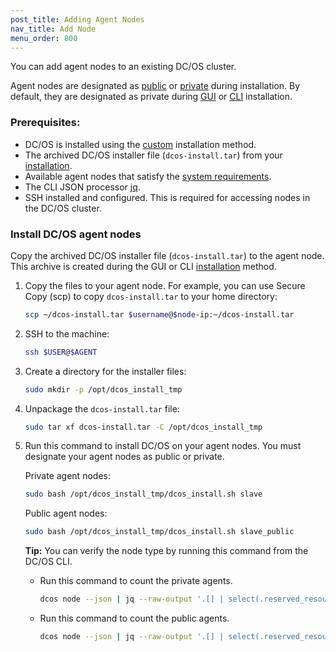 ```yaml
---
post_title: Adding Agent Nodes
nav_title: Add Node
menu_order: 800
---
```


You can add agent nodes to an existing DC/OS cluster. 

Agent nodes are designated as [public](/docs/1.9/overview/concepts/#public) or [private](/docs/1.9/overview/concepts/#private) during installation. By default, they are designated as private during [GUI][1] or [CLI][2] installation.

### Prerequisites:

*   DC/OS is installed using the [custom](/docs/1.9/administration/installing/custom/) installation method.
*   The archived DC/OS installer file (`dcos-install.tar`) from your [installation](/docs/1.9/administration/installing/custom/gui/#backup).
*   Available agent nodes that satisfy the [system requirements](/docs/1.9/administration/installing/custom/system-requirements/).
*   The CLI JSON processor [jq](https://github.com/stedolan/jq/wiki/Installation).
*   SSH installed and configured. This is required for accessing nodes in the DC/OS cluster.

### Install DC/OS agent nodes
Copy the archived DC/OS installer file (`dcos-install.tar`) to the agent node. This archive is created during the GUI or CLI [installation](/docs/1.9/administration/installing/custom/gui/#backup) method.

1.  Copy the files to your agent node. For example, you can use Secure Copy (scp) to copy `dcos-install.tar` to your home directory:

    ```bash
    scp ~/dcos-install.tar $username@$node-ip:~/dcos-install.tar
    ```

2.  SSH to the machine:

    ```bash
    ssh $USER@$AGENT
    ```

1.  Create a directory for the installer files:

    ```bash
    sudo mkdir -p /opt/dcos_install_tmp
    ```

1.  Unpackage the `dcos-install.tar` file:

    ```bash
    sudo tar xf dcos-install.tar -C /opt/dcos_install_tmp
    ```

1.  Run this command to install DC/OS on your agent nodes. You must designate your agent nodes as public or private.

    Private agent nodes:
    
    ```bash
    sudo bash /opt/dcos_install_tmp/dcos_install.sh slave
    ```
    
    Public agent nodes:
    
    ```bash
    sudo bash /opt/dcos_install_tmp/dcos_install.sh slave_public
    ```
    
    **Tip:** You can verify the node type by running this command from the DC/OS CLI. 
             
    -   Run this command to count the private agents. 
    
        ```bash
        dcos node --json | jq --raw-output '.[] | select(.reserved_resources.slave_public == null) | .id' | wc -l
        ```
    
    -   Run this command to count the public agents. 
     
        ```bash
        dcos node --json | jq --raw-output '.[] | select(.reserved_resources.slave_public != null) | .id' | wc -l
        ```

 [1]: /docs/1.9/administration/installing/custom/gui/
 [2]: /docs/1.9/administration/installing/custom/cli/
